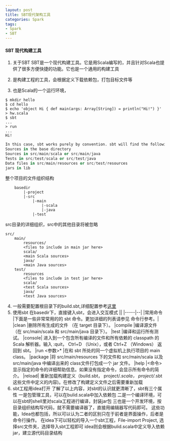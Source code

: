 ```yaml
---
layout: post
title: SBT现代架构工具
categories: Spark
tags:
- Spark
- SBT
---
```


#### SBT 现代构建工具

1. 关于SBT
SBT是一个现代构建工具。它是用Scala编写的，并且针对Scala也提供了很多方便快捷的功能。它也是一个通用的构建工具

2. 是构建工程的工具，会根据定义下载依赖包，打包目标文件等

3. 也是Scala的一个运行环境，
```shell
$ mkdir hello
$ cd hello
$ echo 'object Hi { def main(args: Array[String]) = println("Hi!") }' > hw.scala
$ sbt
...
> run
...
Hi!
```
``` python
In this case, sbt works purely by convention. sbt will find the following automatically:
Sources in the base directory
Sources in src/main/scala or src/main/java
Tests in src/test/scala or src/test/java
Data files in src/main/resources or src/test/resources
jars in lib
```
整个项目的文件组织结构
``` shell
	basedir
		|-project
		|-src
			|-main
				|-scala
				|-java
			|-test
```
src目录的详细组织，src中的其他目录将被忽略
```
src/
  	main/
    	resources/
       	<files to include in main jar here>
    	scala/
       	<main Scala sources>
    	java/
       	<main Java sources>
  	test/
    	resources
       	<files to include in test jar here>
    	scala/
       	<test Scala sources>
    	java/
       	<test Java sources>
```
4. 一般需要配置根目录下的build.sbt,详细配置参考[这里](http://www.scala-sbt.org/0.13/tutorial/Basic-Def.html)
5. 使用sbt
在basedir下，直接键入sbt，会进入交互模式
||
|-----|--|
|常用命令 |下面是一些非常常用的的 sbt 命令。更加详细的列表请参见 命令行参考。|
|clean	|删除所有生成的文件 （在 target 目录下）。
|compile	|编译源文件（在 src/main/scala 和 src/main/java 目录下）。
|test	|编译和运行所有测试。
|console|	进入到一个包含所有编译的文件和所有依赖的 classpath 的 Scala 解析器。输入 :quit， Ctrl+D （Unix），或者 Ctrl+Z （Windows） 返回到 sbt。
|run <参数>*	|在和 sbt 所处的同一个虚拟机上执行项目的 main class。
|package	|将 src/main/resources 下的文件和 src/main/scala 以及 src/main/java 中编译出来的 class文件打包成一个 jar 文件。
|help |<命令>	显示指定的命令的详细帮助信息。如果没有指定命令，会显示所有命令的简介。
|reload|	重新加载构建定义（build.sbt， project/*.scala， project/*.sbt 这些文件中定义的内容)。在修改了构建定义文件之后需要重新加载
6. sbt工程用idea打开
了解了以上内容，对sbt的认识就更清晰了，sbt有三个属性
一是包管理工具，可以在bulid.scala中加入依赖包
二是一个编译环境，可以在sbt的shell里对scala工程进行编译，封装jar包
三也是一个开发环境，按目录组织结构写代码，就不需要编译器了，直接用编辑器写代码即可。
这些功能，Idea也都包括，所以可以认为二者的区别只在于前者是界面操作，后者是命令行操作。
在idea下可以轻松的导入一个sbt工程，File-import Project, 选择src文件夹，选择导入sbt工程即可
idea则会根据bulid.scala中定义导入依赖jar，建立源代码目录结构